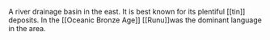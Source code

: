 A river drainage basin in the east. It is best known for its plentiful [[tin]] deposits. In the [[Oceanic Bronze Age]] [[Runu]]was the dominant language in the area.